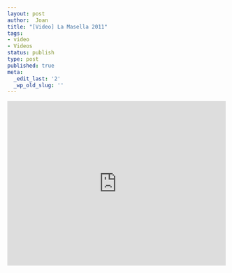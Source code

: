 ```yaml
---
layout: post
author:  Joan
title: "[Video] La Masella 2011"
tags:
- video
- Videos
status: publish
type: post
published: true
meta:
  _edit_last: '2'
  _wp_old_slug: ''
---
```

<iframe src="http://player.vimeo.com/video/18578054?title=0&amp;byline=0&amp;color=679AF1&amp;portrait=0" width="500" height="377" frameborder="0"></iframe>